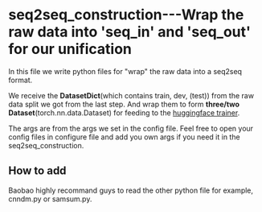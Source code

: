 # seq2seq_construction---Wrap the raw data into 'seq_in' and 'seq_out' for our unification 
In this file we write python files for "wrap" the raw data into a seq2seq format.

We receive the **DatasetDict**(which contains train, dev, (test)) from the raw data split we got from the last step.
And wrap them to form **three/two Dataset**(torch.nn.data.Dataset) for feeding to the [huggingface trainer](https://huggingface.co/transformers/main_classes/trainer.html).

The args are from the args we set in the config file. Feel free to open your config files 
in configure file and add you own args if you need it in the seq2seq_construction.
 
## How to add
Baobao highly recommand guys to read the other python file for example, cnndm.py or samsum.py.


